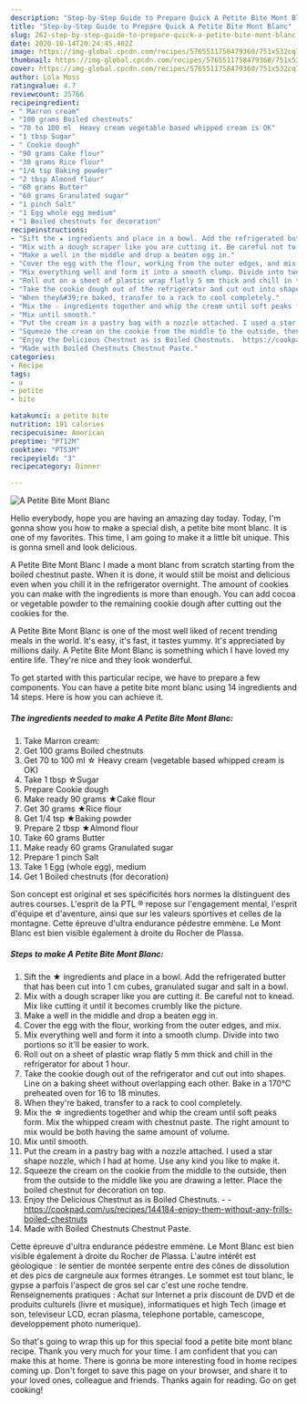 ```yaml
---
description: "Step-by-Step Guide to Prepare Quick A Petite Bite Mont Blanc"
title: "Step-by-Step Guide to Prepare Quick A Petite Bite Mont Blanc"
slug: 262-step-by-step-guide-to-prepare-quick-a-petite-bite-mont-blanc
date: 2020-10-14T20:24:45.402Z
image: https://img-global.cpcdn.com/recipes/5765511758479360/751x532cq70/a-petite-bite-mont-blanc-recipe-main-photo.jpg
thumbnail: https://img-global.cpcdn.com/recipes/5765511758479360/751x532cq70/a-petite-bite-mont-blanc-recipe-main-photo.jpg
cover: https://img-global.cpcdn.com/recipes/5765511758479360/751x532cq70/a-petite-bite-mont-blanc-recipe-main-photo.jpg
author: Lola Moss
ratingvalue: 4.7
reviewcount: 35766
recipeingredient:
- " Marron cream"
- "100 grams Boiled chestnuts"
- "70 to 100 ml  Heavy cream vegetable based whipped cream is OK"
- "1 tbsp Sugar"
- " Cookie dough"
- "90 grams Cake flour"
- "30 grams Rice flour"
- "1/4 tsp Baking powder"
- "2 tbsp Almond flour"
- "60 grams Butter"
- "60 grams Granulated sugar"
- "1 pinch Salt"
- "1 Egg whole egg medium"
- "1 Boiled chestnuts for decoration"
recipeinstructions:
- "Sift the ★ ingredients and place in a bowl. Add the refrigerated butter that has been cut into 1 cm cubes, granulated sugar and salt in a bowl."
- "Mix with a dough scraper like you are cutting it. Be careful not to knead. Mix like cutting it until it becomes crumbly like the picture."
- "Make a well in the middle and drop a beaten egg in."
- "Cover the egg with the flour, working from the outer edges, and mix."
- "Mix everything well and form it into a smooth clump. Divide into two portions so it&#39;ll be easier to work."
- "Roll out on a sheet of plastic wrap flatly 5 mm thick and chill in the refrigerator for about 1 hour."
- "Take the cookie dough out of the refrigerator and cut out into shapes. Line on a baking sheet without overlapping each other. Bake in a 170°C preheated oven for 16 to 18 minutes."
- "When they&#39;re baked, transfer to a rack to cool completely."
- "Mix the ☆ ingredients together and whip the cream until soft peaks form. Mix the whipped cream with chestnut paste. The right amount to mix would be both having the same amount of volume."
- "Mix until smooth."
- "Put the cream in a pastry bag with a nozzle attached. I used a star shape nozzle, which I had at home. Use any kind you like to make it."
- "Squeeze the cream on the cookie from the middle to the outside, then from the outside to the middle like you are drawing a letter. Place the boiled chestnut for decoration on top."
- "Enjoy the Delicious Chestnut as is Boiled Chestnuts.  https://cookpad.com/us/recipes/144184-enjoy-them-without-any-frills-boiled-chestnuts"
- "Made with Boiled Chestnuts Chestnut Paste."
categories:
- Recipe
tags:
- a
- petite
- bite

katakunci: a petite bite 
nutrition: 191 calories
recipecuisine: American
preptime: "PT12M"
cooktime: "PT53M"
recipeyield: "3"
recipecategory: Dinner

---
```



![A Petite Bite Mont Blanc](https://img-global.cpcdn.com/recipes/5765511758479360/751x532cq70/a-petite-bite-mont-blanc-recipe-main-photo.jpg)

Hello everybody, hope you are having an amazing day today. Today, I'm gonna show you how to make a special dish, a petite bite mont blanc. It is one of my favorites. This time, I am going to make it a little bit unique. This is gonna smell and look delicious.

A Petite Bite Mont Blanc I made a mont blanc from scratch starting from the boiled chestnut paste. When it is done, it would still be moist and delicious even when you chill it in the refrigerator overnight. The amount of cookies you can make with the ingredients is more than enough. You can add cocoa or vegetable powder to the remaining cookie dough after cutting out the cookies for the.

A Petite Bite Mont Blanc is one of the most well liked of recent trending meals in the world. It's easy, it's fast, it tastes yummy. It's appreciated by millions daily. A Petite Bite Mont Blanc is something which I have loved my entire life. They're nice and they look wonderful.


To get started with this particular recipe, we have to prepare a few components. You can have a petite bite mont blanc using 14 ingredients and 14 steps. Here is how you can achieve it.

<!--inarticleads1-->

##### The ingredients needed to make A Petite Bite Mont Blanc:

1. Take  Marron cream:
1. Get 100 grams Boiled chestnuts
1. Get 70 to 100 ml ☆ Heavy cream (vegetable based whipped cream is OK)
1. Take 1 tbsp ☆Sugar
1. Prepare  Cookie dough
1. Make ready 90 grams ★Cake flour
1. Get 30 grams ★Rice flour
1. Get 1/4 tsp ★Baking powder
1. Prepare 2 tbsp ★Almond flour
1. Take 60 grams Butter
1. Make ready 60 grams Granulated sugar
1. Prepare 1 pinch Salt
1. Take 1 Egg (whole egg), medium
1. Get 1 Boiled chestnuts (for decoration)


Son concept est original et ses spécificités hors normes la distinguent des autres courses. L&#39;esprit de la PTL ® repose sur l&#39;engagement mental, l&#39;esprit d&#39;équipe et d&#39;aventure, ainsi que sur les valeurs sportives et celles de la montagne. Cette épreuve d&#39;ultra endurance pédestre emmène. Le Mont Blanc est bien visible également à droite du Rocher de Plassa. 

<!--inarticleads2-->

##### Steps to make A Petite Bite Mont Blanc:

1. Sift the ★ ingredients and place in a bowl. Add the refrigerated butter that has been cut into 1 cm cubes, granulated sugar and salt in a bowl.
1. Mix with a dough scraper like you are cutting it. Be careful not to knead. Mix like cutting it until it becomes crumbly like the picture.
1. Make a well in the middle and drop a beaten egg in.
1. Cover the egg with the flour, working from the outer edges, and mix.
1. Mix everything well and form it into a smooth clump. Divide into two portions so it&#39;ll be easier to work.
1. Roll out on a sheet of plastic wrap flatly 5 mm thick and chill in the refrigerator for about 1 hour.
1. Take the cookie dough out of the refrigerator and cut out into shapes. Line on a baking sheet without overlapping each other. Bake in a 170°C preheated oven for 16 to 18 minutes.
1. When they&#39;re baked, transfer to a rack to cool completely.
1. Mix the ☆ ingredients together and whip the cream until soft peaks form. Mix the whipped cream with chestnut paste. The right amount to mix would be both having the same amount of volume.
1. Mix until smooth.
1. Put the cream in a pastry bag with a nozzle attached. I used a star shape nozzle, which I had at home. Use any kind you like to make it.
1. Squeeze the cream on the cookie from the middle to the outside, then from the outside to the middle like you are drawing a letter. Place the boiled chestnut for decoration on top.
1. Enjoy the Delicious Chestnut as is Boiled Chestnuts. -  - https://cookpad.com/us/recipes/144184-enjoy-them-without-any-frills-boiled-chestnuts
1. Made with Boiled Chestnuts Chestnut Paste.


Cette épreuve d&#39;ultra endurance pédestre emmène. Le Mont Blanc est bien visible également à droite du Rocher de Plassa. L&#39;autre intérêt est géologique : le sentier de montée serpente entre des cônes de dissolution et des pics de cargneule aux formes étranges. Le sommet est tout blanc, le gypse a parfois l&#39;aspect de gros sel car c&#39;est une roche tendre. Renseignements pratiques : Achat sur Internet a prix discount de DVD et de produits culturels (livre et musique), informatiques et high Tech (image et son, televiseur LCD, ecran plasma, telephone portable, camescope, developpement photo numerique). 

So that's going to wrap this up for this special food a petite bite mont blanc recipe. Thank you very much for your time. I am confident that you can make this at home. There is gonna be more interesting food in home recipes coming up. Don't forget to save this page on your browser, and share it to your loved ones, colleague and friends. Thanks again for reading. Go on get cooking!
